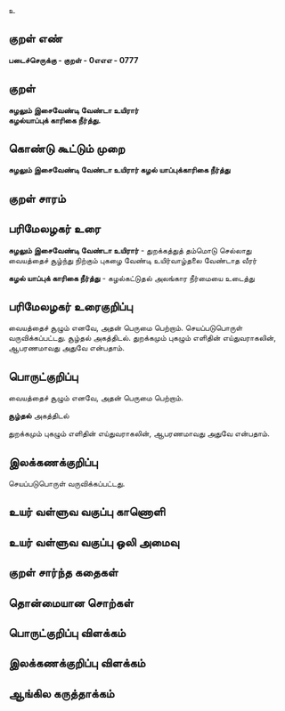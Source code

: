 உ

## குறள் எண் 

**படைச்செருக்கு - குறள் - 0எஎஎ - 0777** 

## குறள் 

**சுழலும் இசைவேண்டி வேண்டா உயிரார்  
கழல்யாப்புக் காரிகை நீர்த்து.**

## கொண்டு கூட்டும் முறை

**சுழலும் இசைவேண்டி வேண்டா உயிரார் கழல் யாப்புக்காரிகை நீர்த்து**

## குறள் சாரம் 


## பரிமேலழகர் உரை

**சுழலும் இசைவேண்டி வேண்டா உயிரார்** - துறக்கத்துத் தம்மொடு செல்லாது வையத்தைச் சூழ்ந்து நிற்கும் புகழை வேண்டி உயிர்வாழ்தலை வேண்டாத வீரர் 

**கழல் யாப்புக் காரிகை நீர்த்து** - கழல்கட்டுதல் அலங்கார நீர்மையை உடைத்து 

## பரிமேலழகர் உரைகுறிப்பு   

வையத்தைச் சூழும் எனவே, அதன் பெருமை பெற்றாம். செயப்படுபொருள் வருவிக்கப்பட்டது. சூழ்தல் அகத்திடல். துறக்கமும் புகழும் எளிதின் எய்துவராகலின், ஆபரணமாவது அதுவே என்பதாம்.

## பொருட்குறிப்பு 

வையத்தைச் சூழும் எனவே, அதன் பெருமை பெற்றாம்.

**சூழ்தல்** அகத்திடல் 

துறக்கமும் புகழும் எளிதின் எய்துவராகலின், ஆபரணமாவது அதுவே என்பதாம்.

## இலக்கணக்குறிப்பு  

செயப்படுபொருள் வருவிக்கப்பட்டது.

## உயர் வள்ளுவ வகுப்பு காணொளி


## உயர் வள்ளுவ வகுப்பு ஒலி அமைவு 

 
## குறள் சார்ந்த கதைகள் 


## தொன்மையான சொற்கள்


## பொருட்குறிப்பு விளக்கம்


## இலக்கணக்குறிப்பு விளக்கம்


## ஆங்கில கருத்தாக்கம் 


